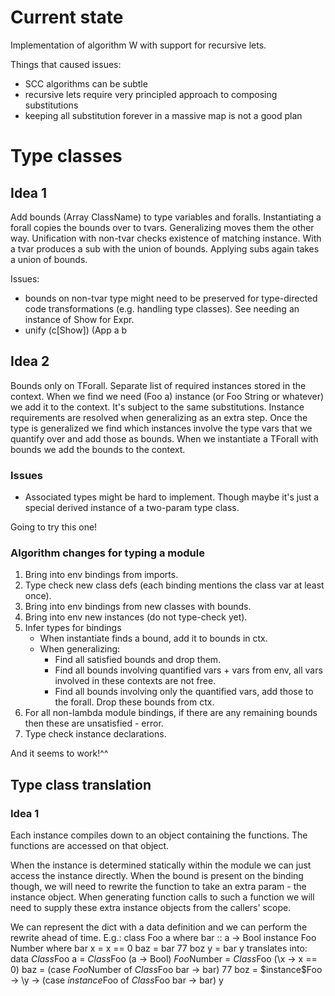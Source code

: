 # Current state

Implementation of algorithm W with support for recursive lets.

Things that caused issues:
  - SCC algorithms can be subtle
  - recursive lets require very principled approach to composing substitutions
  - keeping all substitution forever in a massive map is not a good plan

# Type classes
## Idea 1
Add bounds (Array ClassName) to type variables and foralls. Instantiating
a forall copies the bounds over to tvars. Generalizing moves them the other way.
Unification with non-tvar checks existence of matching instance. With a tvar
produces a sub with the union of bounds. Applying subs again takes a union of
bounds.

Issues:
  - bounds on non-tvar type might need to be preserved for type-directed
    code transformations (e.g. handling type classes). See needing an instance
    of Show for Expr.
  - unify (c[Show]) (App a b

## Idea 2
Bounds only on TForall. Separate list of required instances stored in the
context. When we find we need (Foo a) instance (or Foo String or whatever) we
add it to the context. It's subject to the same substitutions. Instance
requirements are resolved when generalizing as an extra step. Once the type
is generalized we find which instances involve the type vars that we quantify
over and add those as bounds. When we instantiate a TForall with bounds we
add the bounds to the context.

### Issues
  - Associated types might be hard to implement. Though maybe it's just a
    special derived instance of a two-param type class.

Going to try this one!

### Algorithm changes for typing a module

1.  Bring into env bindings from imports.
2.  Type check new class defs (each binding mentions the class var at least once).
3.  Bring into env bindings from new classes with bounds.
4.  Bring into env new instances (do not type-check yet).
5.  Infer types for bindings
    -   When instantiate finds a bound, add it to bounds in ctx.
    -   When generalizing:
        -   Find all satisfied bounds and drop them.
        -   Find all bounds involving quantified vars + vars from env, all vars
            involved in these contexts are not free.
        -   Find all bounds involving only the quantified vars, add those to the
            forall. Drop these bounds from ctx.
6.  For all non-lambda module bindings, if there are any remaining bounds then
    these are unsatisfied - error.
7.  Type check instance declarations.

And it seems to work!^^

## Type class translation

### Idea 1
Each instance compiles down to an object containing the functions. The functions
are accessed on that object.

When the instance is determined statically within the module we can just access
the instance directly. When the bound is present on the binding though, we will
need to rewrite the function to take an extra param - the instance object.
When generating function calls to such a function we will need to supply these
extra instance objects from the callers' scope.

We can represent the dict with a data definition and we can perform the rewrite
ahead of time. E.g.:
  class Foo a where bar :: a -> Bool
  instance Foo Number where bar x = x == 0
  baz = bar 77
  boz y = bar y
translates into:
data $Class$Foo a = $Class$Foo (a -> Bool)
$Foo$Number = $Class$Foo (\x -> x == 0)
baz = (case $Foo$Number of $Class$Foo bar -> bar) 77
boz = \$instance$Foo -> \y -> (case $instance$Foo of $Class$Foo bar -> bar) y
